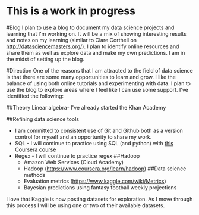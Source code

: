 # This is a work in progress

#Blog
I plan to use a blog to document my data science projects and learning that I'm working on.  It will be a mix of showing interesting results and notes on my learning (similar to Clare Corthell on http://datasciencemasters.org/).  I plan to identify online resources and share them as well as explore data and make my own predictions.  I am in the midst of setting up the blog.

#Direction
One of the reasons that I am attracted to the field of data science is that there are some many opportunities to learn and grow.  I like the balance of using both online tutorials and experimenting with data.  I plan to use the blog to explore areas where I feel like I can use some support.  I've identified the following:

##Theory
  Linear algebra- I've already started the Khan Academy

##Refining data science tools
* I am committed to consistent use of Git and Github both as a version control for myself and an opportunity to share my work.
* SQL - I will continue to practice using SQL (and python) with [this Coursera course](https://www.coursera.org/learn/python-databases)
* Regex - I will continue to practice regex
##Hadoop
  * Amazon Web Services (Cloud Academy)
  * Hadoop (https://www.coursera.org/learn/hadoop)
##Data science methods
  * Evaluation metrics (https://www.kaggle.com/wiki/Metrics)
  * Bayesian predictions using fantasy football weekly projections

I love that Kaggle is now posting datasets for exploration.  As I move through this process I will be using one or two of their available datasets.


